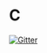 # C

[![Gitter](https://badges.gitter.im/cni30/Blogs.svg)](https://gitter.im/cni30/Blogs?utm_source=badge&utm_medium=badge&utm_campaign=pr-badge&utm_content=badge)